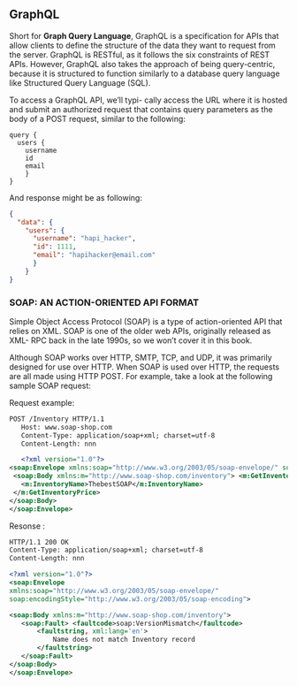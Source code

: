 ## GraphQL
Short for **Graph Query Language**, GraphQL is a specification for APIs that allow clients to define the structure of the data they want to request from the server. GraphQL is RESTful, as it follows the six constraints of REST APIs. However, GraphQL also takes the approach of being query-centric, because it is structured to function similarly to a database query language like Structured Query Language (SQL).

To access a GraphQL API, we’ll typi- cally access the URL where it is hosted and submit an authorized request that contains query parameters as the body of a POST request, similar to the following:
```
query {
  users {
    username
    id
    email
    } 
}
```

And response might be as following:
```json
{
  "data": {
    "users": {
      "username": "hapi_hacker",
      "id": 1111,
      "email": "hapihacker@email.com"
      } 
    }
}
```

###  SOAP: AN ACTION-ORIENTED API FORMAT

 Simple Object Access Protocol (SOAP) is a type of action-oriented API that relies on XML. SOAP is one of the older web APIs, originally released as XML- RPC back in the late 1990s, so we won’t cover it in this book.

 Although SOAP works over HTTP, SMTP, TCP, and UDP, it was primarily designed for use over HTTP. When SOAP is used over HTTP, the requests are all made using HTTP POST. For example, take a look at the following sample SOAP request:

 Request example:
 ```xml
 POST /Inventory HTTP/1.1
    Host: www.soap-shop.com
    Content-Type: application/soap+xml; charset=utf-8
    Content-Length: nnn

    <?xml version="1.0"?>
<soap:Envelope xmlns:soap="http://www.w3.org/2003/05/soap-envelope/" soap:encodingStyle="http://www.w3.org/2003/05/soap-encoding">
  <soap:Body xmlns:m="http://www.soap-shop.com/inventory"> <m:GetInventoryPrice>
    <m:InventoryName>ThebestSOAP</m:InventoryName>
  </m:GetInventoryPrice>
</soap:Body>
</soap:Envelope>
```
 Resonse :
 ```xml
HTTP/1.1 200 OK
Content-Type: application/soap+xml; charset=utf-8
Content-Length: nnn

<?xml version="1.0"?>
<soap:Envelope 
xmlns:soap="http://www.w3.org/2003/05/soap-envelope/" 
soap:encodingStyle="http://www.w3.org/2003/05/soap-encoding">

<soap:Body xmlns:m="http://www.soap-shop.com/inventory"> 
    <soap:Fault> <faultcode>soap:VersionMismatch</faultcode>
        <faultstring, xml:lang='en'>
            Name does not match Inventory record
        </faultstring>
    </soap:Fault>
</soap:Body>
</soap:Envelope>
 
```